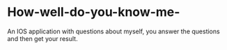 # How-well-do-you-know-me-
An IOS application with questions about myself, you answer the questions and then get your result.
